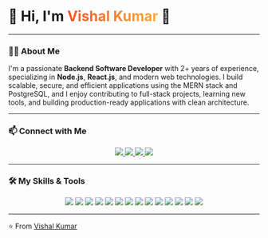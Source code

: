 <h1>
  🚀 Hi, I'm <span style="color: #F35626; background: linear-gradient(to right, #F35626, #FEAB3A); background-clip: text; color: transparent;">Vishal Kumar</span> 👋
</h1>

---

### 🧑‍💻 About Me

I'm a passionate **Backend Software Developer** with 2+ years of experience, specializing in **Node.js**, **React.js**, and modern web technologies. I build scalable, secure, and efficient applications using the MERN stack and PostgreSQL, and I enjoy contributing to full-stack projects, learning new tools, and building production-ready applications with clean architecture.

---

### 📫 Connect with Me

<p align="center">
  <a href="https://www.linkedin.com/in/vishal-ninaniya" target="_blank">
    <img src="https://img.shields.io/badge/LinkedIn-%230077B5.svg?style=for-the-badge&logo=linkedin&logoColor=white" />
  </a>
  <a href="https://x.com/vishalkumar2654" target="_blank">
    <img src="https://img.shields.io/badge/Twitter(X)-1DA1F2.svg?style=for-the-badge&logo=Twitter&logoColor=white" />
  </a>
  <a href="https://wa.me/918949087009" target="_blank">
    <img src="https://img.shields.io/badge/WhatsApp-25D366.svg?style=for-the-badge&logo=whatsapp&logoColor=white" />
  </a>
  <a href="mailto:vishalninaniya894info@gmail.com" target="_blank">
    <img src="https://img.shields.io/badge/Gmail-D14836.svg?style=for-the-badge&logo=gmail&logoColor=white" />
  </a>
</p>

---

### 🛠️ My Skills & Tools

<p align="center">
  <img src="https://img.shields.io/badge/HTML5-E34F26.svg?style=for-the-badge&logo=html5&logoColor=white" />
  <img src="https://img.shields.io/badge/CSS3-1572B6.svg?style=for-the-badge&logo=css3&logoColor=white" />
  <img src="https://img.shields.io/badge/TailwindCSS-38B2AC.svg?style=for-the-badge&logo=tailwind-css&logoColor=white" />
  <img src="https://img.shields.io/badge/JavaScript-F7DF1E.svg?style=for-the-badge&logo=javascript&logoColor=black" />
  <img src="https://img.shields.io/badge/TypeScript-3178C6.svg?style=for-the-badge&logo=typescript&logoColor=white" />
  <img src="https://img.shields.io/badge/React.js-61DAFB.svg?style=for-the-badge&logo=react&logoColor=black" />
  <img src="https://img.shields.io/badge/Node.js-339933.svg?style=for-the-badge&logo=node.js&logoColor=white" />
  <img src="https://img.shields.io/badge/MongoDB-47A248.svg?style=for-the-badge&logo=mongodb&logoColor=white" />
  <img src="https://img.shields.io/badge/PostgreSQL-4169E1.svg?style=for-the-badge&logo=postgresql&logoColor=white" />
  <img src="https://img.shields.io/badge/Postman-FF6C37.svg?style=for-the-badge&logo=postman&logoColor=white" />
  <img src="https://img.shields.io/badge/Git-F05032.svg?style=for-the-badge&logo=git&logoColor=white" />
  <img src="https://img.shields.io/badge/GitHub-181717.svg?style=for-the-badge&logo=github&logoColor=white" />
  <img src="https://img.shields.io/badge/Docker-2496ED.svg?style=for-the-badge&logo=docker&logoColor=white" />
  <img src="https://img.shields.io/badge/Python-3776AB.svg?style=for-the-badge&logo=python&logoColor=white" />
</p>

---

⭐️ From [Vishal Kumar](https://github.com/vishalkumar2654)


